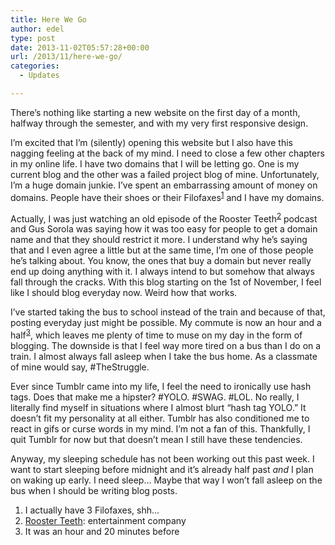 ```yaml
---
title: Here We Go
author: edel
type: post
date: 2013-11-02T05:57:28+00:00
url: /2013/11/here-we-go/
categories:
  - Updates

---
```

There&#8217;s nothing like starting a new website on the first day of a month, halfway through the semester, and with my very first responsive design.

I&#8217;m excited that I&#8217;m (silently) opening this website but I also have this nagging feeling at the back of my mind. I need to close a few other chapters in my online life. I have two domains that I will be letting go. One is my current blog and the other was a failed project blog of mine. Unfortunately, I&#8217;m a huge domain junkie. I&#8217;ve spent an embarrassing amount of money on domains. People have their shoes or their Filofaxes<sup class="footnote"><a href="#foot_ajs-fn-id_1-14" id="back_ajs-fn-id_1-14">1</a></sup> and I have my domains.

Actually, I was just watching an old episode of the Rooster Teeth<sup class="footnote"><a href="#foot_ajs-fn-id_2-14" id="back_ajs-fn-id_2-14">2</a></sup> podcast and Gus Sorola was saying how it was too easy for people to get a domain name and that they should restrict it more. I understand why he&#8217;s saying that and I even agree a little but at the same time, I&#8217;m one of those people he&#8217;s talking about. You know, the ones that buy a domain but never really end up doing anything with it. I always intend to but somehow that always fall through the cracks. With this blog starting on the 1st of November, I feel like I should blog everyday now. Weird how that works.

I&#8217;ve started taking the bus to school instead of the train and because of that, posting everyday just might be possible. My commute is now an hour and a half<sup class="footnote"><a href="#foot_ajs-fn-id_3-14" id="back_ajs-fn-id_3-14">3</a></sup>, which leaves me plenty of time to muse on my day in the form of blogging. The downside is that I feel way more tired on a bus than I do on a train. I almost always fall asleep when I take the bus home. As a classmate of mine would say, #TheStruggle.

Ever since Tumblr came into my life, I feel the need to ironically use hash tags. Does that make me a hipster? #YOLO. #SWAG. #LOL. No really, I literally find myself in situations where I almost blurt &#8220;hash tag YOLO.&#8221; It doesn&#8217;t fit my personality at all either. Tumblr has also conditioned me to react in gifs or curse words in my mind. I&#8217;m not a fan of this. Thankfully, I quit Tumblr for now but that doesn&#8217;t mean I still have these tendencies.

Anyway, my sleeping schedule has not been working out this past week. I want to start sleeping before midnight and it&#8217;s already half past _and_ I plan on waking up early. I need sleep&#8230; Maybe that way I won&#8217;t fall asleep on the bus when I should be writing blog posts.

<ol class="footnote">
  <li>
    <a id="foot_ajs-fn-id_1-14"></a>I actually have 3 Filofaxes, shh&#8230;&nbsp;&nbsp;<a class="ajs-back-link" href="#back_ajs-fn-id_1-14"></a>
  </li>
  <li>
    <a id="foot_ajs-fn-id_2-14"></a><a href="http://roosterteeth.com">Rooster Teeth</a>: entertainment company&nbsp;&nbsp;<a class="ajs-back-link" href="#back_ajs-fn-id_2-14"></a>
  </li>
  <li>
    <a id="foot_ajs-fn-id_3-14"></a>It was an hour and 20 minutes before&nbsp;&nbsp;<a class="ajs-back-link" href="#back_ajs-fn-id_3-14"></a>
  </li>
</ol>

<div id="ajs-fn-id_1-14" style="display:none;margin:0;" class="ajs-footnote-popup">
  <div>
    I actually have 3 Filofaxes, shh&#8230;
  </div>
</div>

<div id="ajs-fn-id_2-14" style="display:none;margin:0;" class="ajs-footnote-popup">
  <div>
    <a href="http://roosterteeth.com">Rooster Teeth</a>: entertainment company
  </div>
</div>

<div id="ajs-fn-id_3-14" style="display:none;margin:0;" class="ajs-footnote-popup">
  <div>
    It was an hour and 20 minutes before
  </div>
</div>
